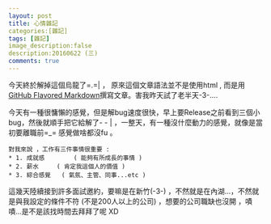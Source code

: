 ```yaml
---
layout: post
title: 心情雜記
categories:[雜記]
tags: [雜記]
image_description:false
description:20160622 (三)
comments: true
---
```



今天終於解掉這個烏龍了=.=| ， 原來這個文章語法並不是使用html , 而是用 [GitHub Flavored Markdown](https://guides.github.com/features/mastering-markdown/#what)撰寫文章。害我昨天試了老半天-3-....



今天有一種很慵懶的感覺，但是解bug速度很快，早上要Release之前看到三個小bug，然後就順手把它給解了- - | ，一整天，有一種沒什麼動力的感覺，就像是當初要離職前=_= 感覺做啥都沒fu 。

    對我來說 ，工作有三件事情很重要 :
	* 1. 成就感		( 能夠有所成長的事情 )
	* 2. 薪水		( 肯定我這個人的價值 )
	* 3. 綜合感覺	( 氣氛、主管、同事...etc )
	
這幾天陸續接到許多面試邀約，要嘛是在新竹(-3-) ，不然就是在內湖...，不然就是與我設定的條件不符 (不是200人以上的公司) ，想要的公司職缺也沒開 ，嘖嘖...是不是該找時間去拜拜了呢 XD


	
 